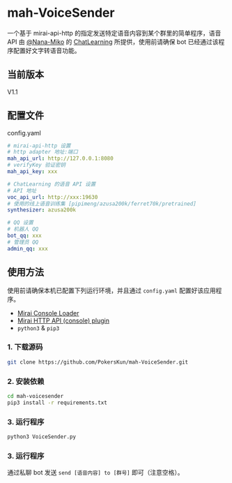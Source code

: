 # mah-VoiceSender

一个基于 mirai-api-http 的指定发送特定语音内容到某个群里的简单程序，语音 API 由 [@Nana-Miko](https://github.com/Nana-Miko) 的 [ChatLearning](https://github.com/Nana-Miko/ChatLearning) 所提供，使用前请确保 bot 已经通过该程序配置好文字转语音功能。


## 当前版本
V1.1


## 配置文件

config.yaml

```yaml
# mirai-api-http 设置
# http adapter 地址:端口
mah_api_url: http://127.0.0.1:8080
# verifyKey 验证密钥
mah_api_key: xxx

# ChatLearning 的语音 API 设置
# API 地址
voc_api_url: http://xxx:19630
# 使用的线上语音训练集 [pipimeng/azusa200k/ferret70k/pretrained]
synthesizer: azusa200k

# QQ 设置
# 机器人 QQ
bot_qq: xxx
# 管理员 QQ
admin_qq: xxx
```


## 使用方法

使用前请确保本机已配置下列运行环境，并且通过 `config.yaml` 配置好该应用程序。

* [Mirai Console Loader](https://github.com/iTXTech/mirai-console-loader)
* [Mirai HTTP API (console) plugin](https://github.com/project-mirai/mirai-api-http)
* `python3` & `pip3`

### 1. 下载源码

```bash
git clone https://github.com/PokersKun/mah-VoiceSender.git
```

### 2. 安装依赖

```bash
cd mah-voicesender
pip3 install -r requirements.txt
```

### 3. 运行程序

```bash
python3 VoiceSender.py
```

### 3. 运行程序

通过私聊 bot 发送 `send [语音内容] to [群号]` 即可（注意空格）。
